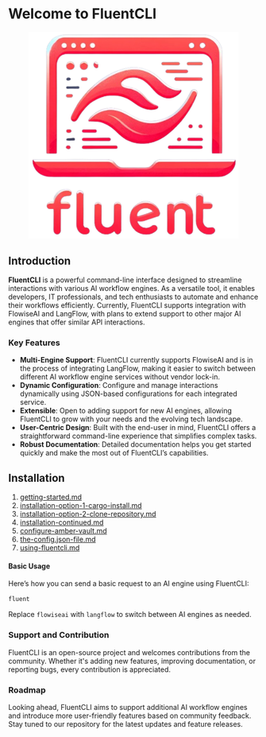 # Welcome to FluentCLI

<figure><img src=".gitbook/assets/fluent_logo_small-removebg-preview.png" alt=""><figcaption></figcaption></figure>

## Introduction

**FluentCLI** is a powerful command-line interface designed to streamline interactions with various AI workflow engines. As a versatile tool, it enables developers, IT professionals, and tech enthusiasts to automate and enhance their workflows efficiently. Currently, FluentCLI supports integration with FlowiseAI and LangFlow, with plans to extend support to other major AI engines that offer similar API interactions.

### Key Features

* **Multi-Engine Support**: FluentCLI currently supports FlowiseAI and is in the process of integrating LangFlow, making it easier to switch between different AI workflow engine services without vendor lock-in.
* **Dynamic Configuration**: Configure and manage interactions dynamically using JSON-based configurations for each integrated service.
* **Extensible**: Open to adding support for new AI engines, allowing FluentCLI to grow with your needs and the evolving tech landscape.
* **User-Centric Design**: Built with the end-user in mind, FluentCLI offers a straightforward command-line experience that simplifies complex tasks.
* **Robust Documentation**: Detailed documentation helps you get started quickly and make the most out of FluentCLI’s capabilities.

## Installation

1. [getting-started.md](getting-started.md "mention")
2. [installation-option-1-cargo-install.md](installation-option-1-cargo-install.md "mention")
3. [installation-option-2-clone-repository.md](installation-option-2-clone-repository.md "mention")
4. [installation-continued.md](installation-continued.md "mention")
5. [configure-amber-vault.md](configure-amber-vault.md "mention")
6. [the-config.json-file.md](the-config.json-file.md "mention")
7. [using-fluentcli.md](using-fluentcli.md "mention")



#### Basic Usage

Here’s how you can send a basic request to an AI engine using FluentCLI:

```bash
fluent 
```

Replace `flowiseai` with `langflow` to switch between AI engines as needed.

### Support and Contribution

FluentCLI is an open-source project and welcomes contributions from the community. Whether it's adding new features, improving documentation, or reporting bugs, every contribution is appreciated.

### Roadmap

Looking ahead, FluentCLI aims to support additional AI workflow engines and introduce more user-friendly features based on community feedback. Stay tuned to our repository for the latest updates and feature releases.

